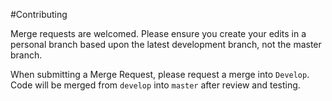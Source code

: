 #Contributing

Merge requests are welcomed. 
Please ensure you create your edits in a personal branch based upon the latest development branch, not the master branch. 

When submitting a Merge Request, please request a merge into `Develop`.
Code will be merged from `develop` into `master` after review and testing.